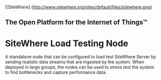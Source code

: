 
![SiteWhere] (http://www.sitewhere.org/sites/default/files/sitewhere.png)

The Open Platform for the Internet of Things™
-----------------------------------------------

# SiteWhere Load Testing Node
A standalone node that can be configured to load test SiteWhere Server by sending
realistic data streams that are ingested by the system. When deployed in large 
groups, the nodes can be used to stress test the system to find bottlenecks and
capture performance data.
